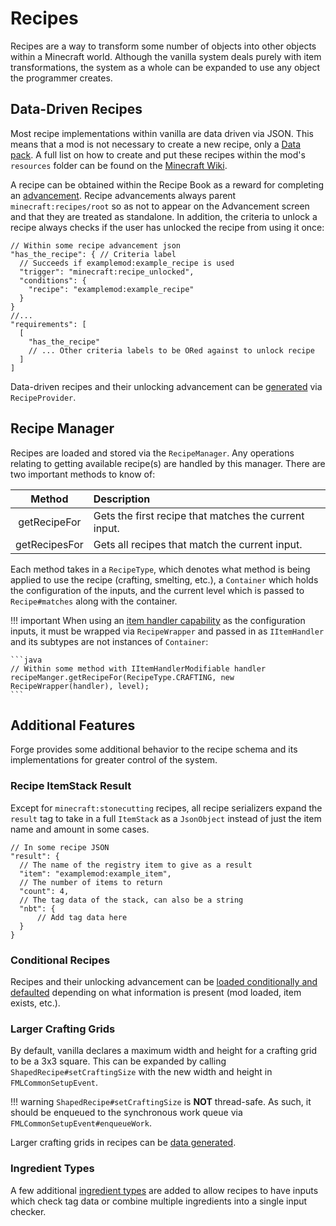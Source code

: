 Recipes
=======

Recipes are a way to transform some number of objects into other objects within a Minecraft world. Although the vanilla system deals purely with item transformations, the system as a whole can be expanded to use any object the programmer creates.

Data-Driven Recipes
-------------------

Most recipe implementations within vanilla are data driven via JSON. This means that a mod is not necessary to create a new recipe, only a [Data pack][datapack]. A full list on how to create and put these recipes within the mod's `resources` folder can be found on the [Minecraft Wiki][wiki].

A recipe can be obtained within the Recipe Book as a reward for completing an [advancement][advancement]. Recipe advancements always parent `minecraft:recipes/root` so as not to appear on the Advancement screen and that they are treated as standalone. In addition, the criteria to unlock a recipe always checks if the user has unlocked the recipe from using it once:

```json5
// Within some recipe advancement json
"has_the_recipe": { // Criteria label
  // Succeeds if examplemod:example_recipe is used
  "trigger": "minecraft:recipe_unlocked",
  "conditions": {
    "recipe": "examplemod:example_recipe"
  }
}
//...
"requirements": [
  [
    "has_the_recipe"
    // ... Other criteria labels to be ORed against to unlock recipe
  ]
]
```

Data-driven recipes and their unlocking advancement can be [generated][datagen] via `RecipeProvider`.

Recipe Manager
--------------

Recipes are loaded and stored via the `RecipeManager`. Any operations relating to getting available recipe(s) are handled by this manager. There are two important methods to know of:

Method|Description
:---: | :---
getRecipeFor | Gets the first recipe that matches the current input.
getRecipesFor | Gets all recipes that match the current input.

Each method takes in a `RecipeType`, which denotes what method is being applied to use the recipe (crafting, smelting, etc.), a `Container` which holds the configuration of the inputs, and the current level which is passed to `Recipe#matches` along with the container.

!!! important
    When using an [item handler capability][cap] as the configuration inputs, it must be wrapped via `RecipeWrapper` and passed in as `IItemHandler` and its subtypes are not instances of `Container`:

    ```java
    // Within some method with IItemHandlerModifiable handler
    recipeManger.getRecipeFor(RecipeType.CRAFTING, new RecipeWrapper(handler), level);
    ```

Additional Features
-------------------

Forge provides some additional behavior to the recipe schema and its implementations for greater control of the system.

### Recipe ItemStack Result

Except for `minecraft:stonecutting` recipes, all recipe serializers expand the `result` tag to take in a full `ItemStack` as a `JsonObject` instead of just the item name and amount in some cases.

```json5
// In some recipe JSON
"result": {
  // The name of the registry item to give as a result
  "item": "examplemod:example_item",
  // The number of items to return
  "count": 4,
  // The tag data of the stack, can also be a string
  "nbt": {
      // Add tag data here
  }
}
```

### Conditional Recipes

Recipes and their unlocking advancement can be [loaded conditionally and defaulted][conditional] depending on what information is present (mod loaded, item exists, etc.).

### Larger Crafting Grids

By default, vanilla declares a maximum width and height for a crafting grid to be a 3x3 square. This can be expanded by calling `ShapedRecipe#setCraftingSize` with the new width and height in `FMLCommonSetupEvent`.

!!! warning
    `ShapedRecipe#setCraftingSize` is **NOT** thread-safe. As such, it should be enqueued to the synchronous work queue via `FMLCommonSetupEvent#enqueueWork`.

Larger crafting grids in recipes can be [data generated][datagen].

### Ingredient Types

A few additional [ingredient types][ingredients] are added to allow recipes to have inputs which check tag data or combine multiple ingredients into a single input checker.

[datapack]: https://minecraft.fandom.com/wiki/Data_pack
[wiki]: https://minecraft.fandom.com/wiki/Recipe
[advancement]: https://minecraft.fandom.com/wiki/Advancement/JSON_format#File_format
[datagen]: ../../../datagen/server/recipes.md
[cap]: ../../../datastorage/capabilities.md
[conditional]: ../conditional.md#implementations
[ingredients]: ./ingredients.md#forge-types
